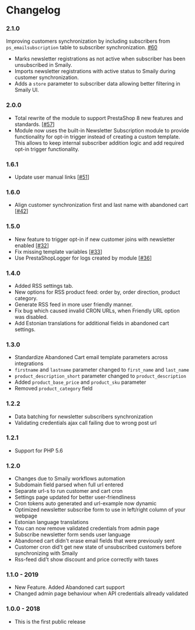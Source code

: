 # Changelog

### 2.1.0

Improving customers synchronization by including subscribers from `ps_emailsubscription` table to subscriber synchronization. [#60](https://github.com/sendsmaily/smaily-prestashop-module/pull/60)

- Marks newsletter registrations as not active when subscriber has been unsubscribed in Smaily.
- Imports newsletter registrations with active status to Smaily during customer synchronization.
- Adds a `store` parameter to subscriber data allowing better filtering in Smaily UI.

### 2.0.0

- Total rewrite of the module to support PrestaShop 8 new features and standards. [[#57](https://github.com/sendsmaily/smaily-prestashop-module/pull/57)]
- Module now uses the built-in Newsletter Subscription module to provide functionality for opt-in trigger instead of creating a custom template. This allows to keep internal subscriber addition logic and add required opt-in trigger functionality.

### 1.6.1

- Update user manual links [[#51](https://github.com/sendsmaily/smaily-prestashop-module/pull/51)]

### 1.6.0

- Align customer synchronization first and last name with abandoned cart [[#42](https://github.com/sendsmaily/smaily-prestashop-module/pull/42)]

### 1.5.0

- New feature to trigger opt-in if new customer joins with newsletter enabled [[#32](https://github.com/sendsmaily/smaily-prestashop-module/issues/32)]
- Fix missing template variables [[#33](https://github.com/sendsmaily/smaily-prestashop-module/issues/33)]
- Use PrestaShopLogger for logs created by module [[#36](https://github.com/sendsmaily/smaily-prestashop-module/issues/36)]

### 1.4.0

- Added RSS settings tab.
- New options for RSS product feed: order by, order direction, product category.
- Generate RSS feed in more user friendly manner.
- Fix bug which caused invalid CRON URLs, when Friendly URL option was disabled.
- Add Estonian translations for additional fields in abandoned cart settings.

### 1.3.0

- Standardize Abandoned Cart email template parameters across integrations
- `firstname` and `lastname` parameter changed to `first_name` and `last_name`
- `product_description_short` parameter changed to `product_description`
- Added `product_base_price` and `product_sku` parameter
- Removed `product_category` field

### 1.2.2

- Data batching for newsletter subscribers synchronization
- Validating credentials ajax call failing due to wrong post url

### 1.2.1

- Support for PHP 5.6

### 1.2.0

- Changes due to Smaily workflows automation
- Subdomain field parsed when full url entered
- Separate url-s to run customer and cart cron
- Settings page updated for better user-friendliness
- Cron tokens auto generated and url-example now dynamic
- Optimized newsletter subscribe form to use in left/right column of your webpage
- Estonian language translations
- You can now remove validated credentials from admin page
- Subscribe newsletter form sends user language
- Abandoned cart didn't erase email fields that were previously sent
- Customer cron did't get new state of unsubscribed customers before synchronizing with Smaily
- Rss-feed did't show discount and price correctly with taxes

### 1.1.0 - 2019

- New Feature. Added Abandoned cart support
- Changed admin page behaviour when API credentials allready validated

### 1.0.0 - 2018

- This is the first public release

